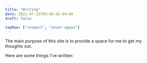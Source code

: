 ```yaml
---
title: "Writing"
date: 2022-07-25T09:49:43-04:00
draft: false

topRow: ["respect", "never-again"]
---
```


The main purpose of this site is to provide a space for me to get my thoughts out. 

Here are some things I've written:
